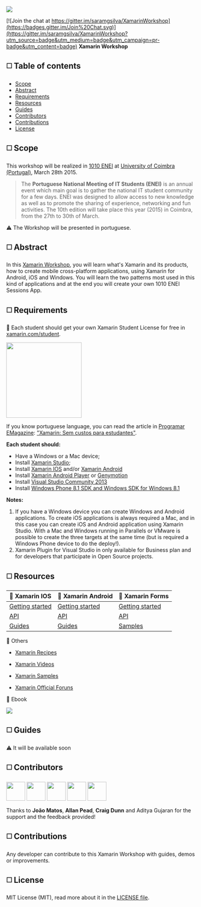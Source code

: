 <MTMarkdownOptions output='html4'>
	<a href="enei.pt"><img src="http://saramgsilva.github.io/XamarinWorkshop/images/1010ENEIHeader.png"/></a>
</MTMarkdownOptions>

[![Join the chat at https://gitter.im/saramgsilva/XamarinWorkshop](https://badges.gitter.im/Join%20Chat.svg)](https://gitter.im/saramgsilva/XamarinWorkshop?utm_source=badge&utm_medium=badge&utm_campaign=pr-badge&utm_content=badge)
**Xamarin Workshop**


##  :white_medium_square: Table of contents
* [Scope](#white_medium_square-scope)
* [Abstract](#white_medium_square-abstract)
* [Requirements](#white_medium_square--requirements)
* [Resources](#white_medium_square--resources)
* [Guides](#white_medium_square-guides)
* [Contributors](#white_medium_square-contributors)
* [Contributions](#white_medium_square-contributions)
* [License](#white_medium_square-license)
 

##  :white_medium_square: Scope
This workshop will be realized in [1010 ENEI](https://enei.pt/) at [University of Coimbra (Portugal)](http://www.uc.pt/en), March 28th 2015.

> The **Portuguese National Meeting of IT Students (ENEI)** is an annual event which main goal is to gather the national IT student community for a few days. 
ENEI was designed to allow access to new knowledge as well as to promote the sharing of experience, networking and fun activities. The 10th edition will take place this year (2015) in Coimbra, from the 27th to 30th of March.

:warning: The Workshop will be presented in portuguese.


##  :white_medium_square: Abstract

In this [Xamarin Workshop](https://enei.pt/eventos/xamarin/), you will learn what's Xamarin and its products, how to create mobile cross-platform applications, using Xamarin for Android, iOS and Windows. You will learn the two patterns most used in this kind of applications and at the end you will create your own 1010 ENEI Sessions App.


## :white_medium_square:  Requirements


:pushpin: Each student should get your own Xamarin Student License for free in [xamarin.com/student](https://xamarin.com/student).


<MTMarkdownOptions output='html4'>
	<a href="https://xamarin.com/student"><img src="http://s30.postimg.org/tfmlj2bzl/image.png" height="200"/></a>
</MTMarkdownOptions>


If you know portuguese language, you can read the article in [Programar EMagazine](http://www.revista-programar.info/): ["Xamarin: Sem custos para estudantes"](http://www.revista-programar.info/artigos/xamarin-sem-custos-para-estudantes/).

**Each student should:**

* Have a Windows or a Mac device;
* Install [Xamarin Studio](http://xamarin.com/download);
* Install [Xamarin IOS](http://developer.xamarin.com/guides/ios/getting_started/installation/) and/or [Xamarin Android](http://developer.xamarin.com/guides/android/getting_started/installation/)
* Install [Xamarin Android Player](https://xamarin.com/android-player) or [Genymotion](https://www.genymotion.com/#!/)
* Install [Visual Studio Community 2013](https://www.visualstudio.com/en-us/news/vs2013-community-vs.aspx)
* Install [Windows Phone 8.1 SDK and Windows SDK for Windows 8.1](https://dev.windows.com/en-us/develop/downloads)


**Notes:**  

1. If you have a Windows device you can create Windows and Android applications. To create iOS applications is always required a Mac, and in this case you can create iOS and Android application using Xamarin Studio. With a Mac and Windows running in Parallels or VMware is possible to create the three targets at the same time (but is required a Windows Phone device to do the deploy!).
2. Xamarin Plugin for Visual Studio in only available for Business plan and for developers that participate in Open Source projects.




## :white_medium_square:  Resources

:pushpin: Xamarin IOS |  :pushpin: Xamarin Android| :pushpin: Xamarin Forms|
:---------- | :------------------------ | :------------------------ |
|[Getting started](http://developer.xamarin.com/guides/ios/getting_started/) | [Getting started](http://developer.xamarin.com/guides/android/getting_started/)|[Getting started](http://developer.xamarin.com/guides/cross-platform/xamarin-forms/)
|[API](http://iosapi.xamarin.com/)|[ API](http://androidapi.xamarin.com/)|[API](http://api.xamarin.com/?link=N%3aXamarin.Forms)
|[Guides](http://developer.xamarin.com/guides/ios/)|[Guides](http://developer.xamarin.com/guides/android/)|[Samples](https://github.com/xamarin/xamarin-forms-samples)

:pushpin: Others 

* [Xamarin Recipes](http://developer.xamarin.com/recipes/)

* [Xamarin Videos](http://developer.xamarin.com/videos/)

* [Xamarin Samples](http://developer.xamarin.com/samples-all/)

* [Xamarin Official Foruns](http://forums.xamarin.com/)


:pushpin: Ebook

<MTMarkdownOptions output='html4'>
	<a href="http://developer.xamarin.com/guides/cross-platform/xamarin-forms/creating-mobile-apps-xamarin-forms/"><img src="http://developer.xamarin.com/guides/cross-platform/xamarin-forms/creating-mobile-apps-xamarin-forms/Images/Cover-Preview-sml.png" /></a>
</MTMarkdownOptions>


## :white_medium_square: Guides

:warning: It will be available soon

	 
## :white_medium_square: Contributors

<MTMarkdownOptions output='html4'>
	<a href="https://twitter.com/saramgsilva"><img src="http://saramgsilva.github.io/NotificationHubs/images/Eu_400x400.png" height="50"/></a>
</MTMarkdownOptions><MTMarkdownOptions output='html4'>
	<a href="https://twitter.com/tritonpt"><img src="https://avatars3.githubusercontent.com/u/602268?v=3&s=460" height="50"/></a>
</MTMarkdownOptions>
<MTMarkdownOptions output='html4'>
	<a href="https://twitter.com/adpead"><img src="http://s20.postimg.org/407wb8del/image.jpg" height="50"/></a>
</MTMarkdownOptions>
<MTMarkdownOptions output='html4'>
	<a href="https://twitter.com/conceptdev"><img src="http://s20.postimg.org/fdufmfnx9/image.jpg" height="50"/></a>
</MTMarkdownOptions>
<MTMarkdownOptions output='html4'>
	<a href="https://twitter.com/agujaran"><img src="http://s20.postimg.org/fda7xyyn1/Gj_SBH2_HR_400x400.jpg" height="50"/></a>
</MTMarkdownOptions>

Thanks to **João Matos**, **Allan Pead**, **Craig Dunn** and Aditya Gujaran for the support and the feedback provided!


## :white_medium_square: Contributions

Any developer can contribute to this Xamarin Workshop with guides, demos or improvements.


## :white_medium_square: License


MIT License (MIT), read more about it in the [LICENSE file](https://raw.githubusercontent.com/saramgsilva/AMSToolkit/master/LICENSE.txt).
